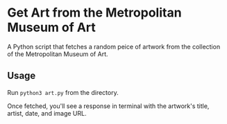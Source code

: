 # Get Art from the Metropolitan Museum of Art

A Python script that fetches a random peice of artwork from the collection of the Metropolitan Museum of Art.

## Usage

Run `python3 art.py` from the directory.

Once fetched, you'll see a response in terminal with the artwork's title, artist, date, and image URL.
